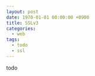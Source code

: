 ```yaml
---
layout: post
date: 1970-01-01 00:00:00 +0900
title: SSLv3
categories:
  - web
tags:
  - todo
  - ssl
---
```


todo
